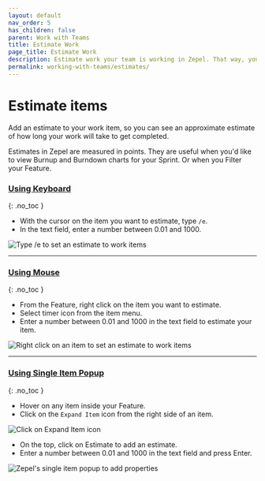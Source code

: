 ```yaml
---
layout: default
nav_order: 5
has_children: false
parent: Work with Teams
title: Estimate Work
page_title: Estimate Work
description: Estimate work your team is working in Zepel. That way, you get an idea on how long each feature will take.
permalink: working-with-teams/estimates/
---
```

# Estimate items

Add an estimate to your work item, so you can see an approximate estimate of how long your work will take to get completed.

Estimates in Zepel are measured in points. They are useful when you'd like to view Burnup and Burndown charts for your Sprint. Or when you Filter your Feature.

### <u>Using Keyboard</u>
{: .no_toc }
- With the cursor on the item you want to estimate, type ```/e```.
- In the text field, enter a number between 0.01 and 1000.

![Type /e to set an estimate to work items](/guide/assets/uploads/zepel-estimate-with-keyboard.gif "Set an Estimate using Keyboard")

---

### <u>Using Mouse</u>
{: .no_toc }
- From the Feature, right click on the item you want to estimate.
- Select timer icon from the item menu.
- Enter a number between 0.01 and 1000 in the text field to estimate your item.

![Right click on an item to set an estimate to work items](/guide/assets/uploads/zepel-estimate-with-mouse.gif "Set an Estimate using Mouse")

---

### <u>Using Single Item Popup</u>
{: .no_toc }
- Hover on any item inside your Feature. 
- Click on the ```Expand Item``` icon from the right side of an item.

![Click on Expand Item icon](/guide/assets/uploads/expand-item.png "Expand Item Icon")

- On the top, click on Estimate to add an estimate.
- Enter a number between 0.01 and 1000 in the text field and press Enter.

![Zepel's single item popup to add properties](/guide/assets/uploads/zepel-popup.png "Single Item Popup")